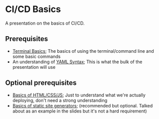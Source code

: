 # CI/CD Basics

A presentation on the basics of CI/CD. 

## Prerequisites

- [Terminal Basics](https://kieranwood.ca/terminal-basics); The basics of using the terminal/command line and some basic commands
- An understanding of [YAML Syntax](https://docs.ansible.com/ansible/latest/reference_appendices/YAMLSyntax.html#yaml-basics); This is what the bulk of the presentation will use

## Optional prerequisites

- [Basics of HTML/CSS/JS](https://kieranwood.ca/basic-web-technologies/#slide=1); Just to understand what we're actually deploying, don't need a strong understanding
- [Basics of static site generators](https://kieranwood.ca/static-site-generators/#slide=1); (recommended but optional. Talked about as an example in the slides but it's not a hard requirement)
